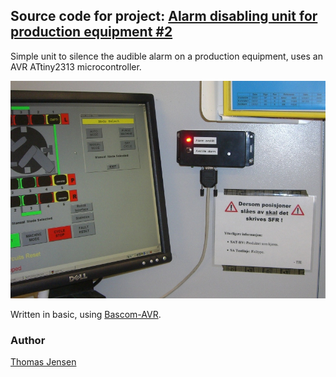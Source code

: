 ## Source code for project: [Alarm disabling unit for production equipment #2](https://link.stdout.no/N)

Simple unit to silence the audible alarm on a production equipment, uses an AVR ATtiny2313 microcontroller.

![Alarm disabling unit for production equipment #2](image.jpg)

Written in basic, using [Bascom-AVR](http://www.mcselec.com/).

### Author
[Thomas Jensen](https://thomas.stdout.no)
